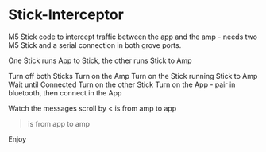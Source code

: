 # Stick-Interceptor

M5 Stick code to intercept traffic between the app and the amp - needs two M5 Stick and a serial connection in both grove ports.

One Stick runs App to Stick, the other runs Stick to Amp

Turn off both Sticks
Turn on the Amp
Turn on the Stick running Stick to Amp
Wait until Connected
Turn on the other Stick
Turn on the App - pair in bluetooth, then connect in the App

Watch the messages scroll by
< is from amp to app
> is from app to amp

Enjoy
